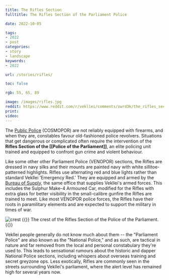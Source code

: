 ```yaml
---
title: The Rifles Section
fulltitle: The Rifles Section of the Parliament Police

date: 2022-10-05

tags:
- 2022
- post
categories:
- story
- landscape
keywords:
- 2022

url: /stories/rifles/

toc: false

rgb: 55, 65, 89

image: /images/rifles.jpg
reddit: https://www.reddit.com/r/vekllei/comments/xwrd3k/the_rifles_section/
print:
video:
---
```

The [Public Police](/factbook/society/state/government/interior/defence/#police-of-the-public) (COSMOPOR) are not reliably equipped with firearms, and when they are, constables favour old-fashioned police revolvers. Situations that get dangerous or complicated often require the intervention of the **Rifles Section of the [[Police of the Parliament]]**, an elite policing unit trained and equipped to confront gun crime and violent behaviour.

Like some other other Parliament Police (VENOPOR) sections, the Rifles are dressed in navy silks and their mounts are painted navy with white sillitoe-patterned highlights. Rifles use alternating red and blue lights rather than standard Vekllei 'Emergency Red.' They are equipped and armed by the [Bureau of Supply](/factbook/society/state/government/interior/defence/#bureau-of-supply), the same office that supplies Vekllei's armed forces. This includes the Sulphur Make-4 Armoured Car, modified for the Rifles with extra glass for better visibility in the small-calibre gunfire the Rifles are trained to meet. Like most VENOPOR police forces, the Rifles have their roots in paramilitary elements and are expected to support the military in times of war.

![crest](/images/mastheads/crests/rifles.png)
{{<note caption>}}
The crest of the Rifles Section of the Police of the Parliament.
{{</note>}}

Vekllei people generally do not know much about them -- the "Parliament Police" are also known as the "National Police," and as such, are tactical in nature and far removed from the local and personal constabulary they're used to. This leads to sensational rumours about the historic and dapper National Police sections, including whispers about overseas training and secret greyzone ops. Less exotically, Rifles are commonly seen in the streets surrounding Vekllei's parliament, where the alert level has remained high for several years now.

